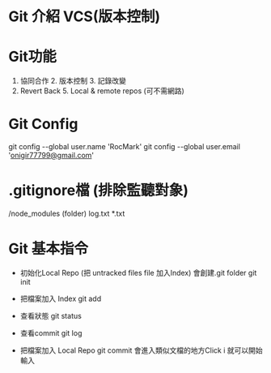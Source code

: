 # Git 介紹 VCS(版本控制)

# Git功能
1. 協同合作 2. 版本控制 3. 記錄改變
4. Revert Back 5. Local & remote repos (可不需網路)

# Git Config
git config --global user.name 'RocMark'
git config --global user.email 'onigir77799@gmail.com'

# .gitignore檔 (排除監聽對象)
/node_modules  (folder)
log.txt
*.txt

# Git 基本指令

* 初始化Local Repo 
(把 untracked files file 加入Index)
會創建.git folder
git init  

* 把檔案加入 Index
git add 

* 查看狀態
git status

* 查看commit 
git log 

* 把檔案加入 Local Repo
git commit 會進入類似文檔的地方Click i 就可以開始輸入